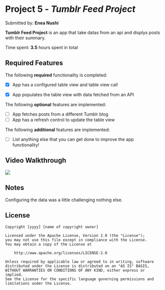 # Project 5 - *Tumblr Feed Project*

Submitted by: **Enea Nushi**

**Tumblr Feed Project** is an app that take datas from an api and displys posts with their summary.

Time spent: **3.5** hours spent in total

## Required Features

The following **required** functionality is completed:

- [x] App has a configured table view and table view call
- [x] App populates the table view with data fetched from an API


The following **optional** features are implemented:

- [ ] App fetches posts from a different Tumblr blog
- [ ] App has a refresh control to update the table view

The following **additional** features are implemented:

- [ ] List anything else that you can get done to improve the app functionality!

## Video Walkthrough

<div>
    <a href="https://www.loom.com/share/784effecb02e46bd93559ed7adc64877">
      </a>
    <a href="https://www.loom.com/share/784effecb02e46bd93559ed7adc64877">
      <img style="max-width:300px;" src="null">
    </a>
  </div>
  
## Notes

Configuring the data was a little challenging nothing else. 

## License

    Copyright [yyyy] [name of copyright owner]

    Licensed under the Apache License, Version 2.0 (the "License");
    you may not use this file except in compliance with the License.
    You may obtain a copy of the License at

        http://www.apache.org/licenses/LICENSE-2.0

    Unless required by applicable law or agreed to in writing, software
    distributed under the License is distributed on an "AS IS" BASIS,
    WITHOUT WARRANTIES OR CONDITIONS OF ANY KIND, either express or implied.
    See the License for the specific language governing permissions and
    limitations under the License.
